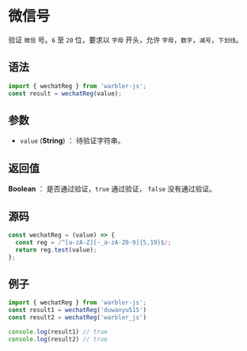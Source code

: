 <!--
 * @Author: 一尾流莺
 * @Description:微信号
 * @Date: 2021-09-13 18:18:23
 * @LastEditTime: 2021-10-13 19:08:03
 * @FilePath: \warblerjs-guide\docs\guide\reg\wechatReg.md
-->

# 微信号

验证 `微信` 号。`6` 至 `20` 位，要求以 `字母` 开头，允许 `字母`，`数字`，`减号`，`下划线`。

## 语法

```js
import { wechatReg } from 'warbler-js';
const result = wechatReg(value);
```

## 参数

- `value` (**String**) ： 待验证字符串。

## 返回值

**Boolean** ： 是否通过验证，`true` 通过验证， `false` 没有通过验证。

## 源码

```js
const wechatReg = (value) => {
  const reg = /^[a-zA-Z][-_a-zA-Z0-9]{5,19}$/;
  return reg.test(value);
};
```

## 例子

```js
import { wechatReg } from 'warbler-js';
const result1 = wechatReg('duwanyu515')
const result2 = wechatReg('warbler_js')

console.log(result1) // true
console.log(result2) // true
```
